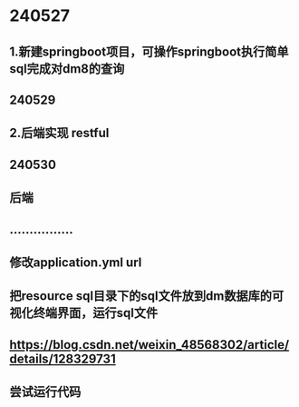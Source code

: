 # 240527
## 1.新建springboot项目，可操作springboot执行简单sql完成对dm8的查询
## 240529
## 2.后端实现 restful
## 240530
## 后端
## ................


## 修改application.yml url 
## 把resource sql目录下的sql文件放到dm数据库的可视化终端界面，运行sql文件
## https://blog.csdn.net/weixin_48568302/article/details/128329731
## 尝试运行代码
